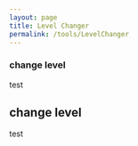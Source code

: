 ```yaml
---
layout: page
title: Level Changer
permalink: /tools/LevelChanger
---
```


### change level
test

## change level
test